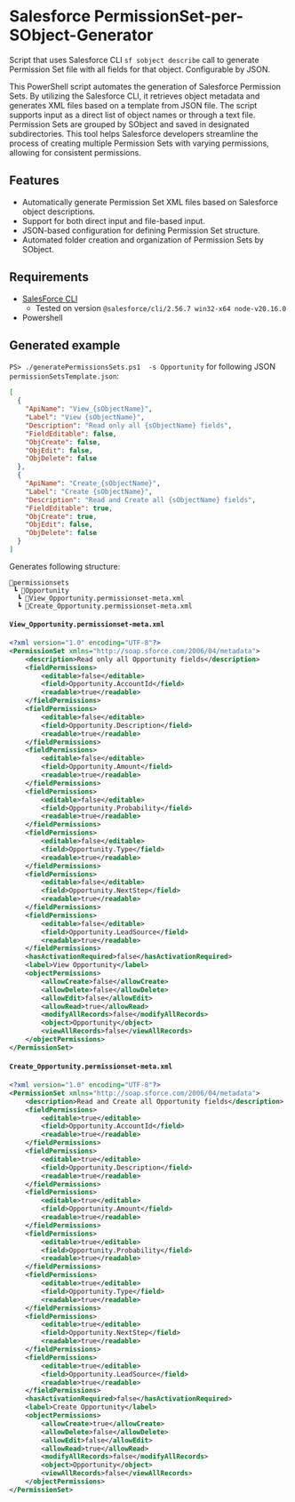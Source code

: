 # Salesforce PermissionSet-per-SObject-Generator
Script that uses Salesforce CLI `sf sobject describe` call to generate Permission Set file with all fields for that object. Configurable by JSON.

This PowerShell script automates the generation of Salesforce Permission Sets. By utilizing the Salesforce CLI, it retrieves object metadata and generates XML files based on a template from JSON file. The script supports input as a direct list of object names or through a text file. Permission Sets are grouped by SObject and saved in designated subdirectories. This tool helps Salesforce developers streamline the process of creating multiple Permission Sets with varying permissions, allowing for consistent permissions.

## Features
- Automatically generate Permission Set XML files based on Salesforce object descriptions.
- Support for both direct input and file-based input.
- JSON-based configuration for defining Permission Set structure.
- Automated folder creation and organization of Permission Sets by SObject.

## Requirements
- [SalesForce CLI](https://developer.salesforce.com/tools/salesforcecli/)
  - Tested on version `@salesforce/cli/2.56.7 win32-x64 node-v20.16.0`
- Powershell 

## Generated example
`PS> ./generatePermissionsSets.ps1  -s Opportunity` for following JSON `permissionSetsTemplate.json`:

```json
[
  {
    "ApiName": "View_{sObjectName}",
    "Label": "View {sObjectName}",
    "Description": "Read only all {sObjectName} fields",
    "FieldEditable": false,
    "ObjCreate": false,
    "ObjEdit": false,
    "ObjDelete": false
  },
  {
    "ApiName": "Create_{sObjectName}",
    "Label": "Create {sObjectName}",
    "Description": "Read and Create all {sObjectName} fields",
    "FieldEditable": true,
    "ObjCreate": true,
    "ObjEdit": false,
    "ObjDelete": false
  }
]
```

Generates following structure:
```
📂permissionsets
 ┗ 📂Opportunity
  ┗ 📜View_Opportunity.permissionset-meta.xml
  ┗ 📜Create_Opportunity.permissionset-meta.xml
```
 
#### `View_Opportunity.permissionset-meta.xml`
```xml
<?xml version="1.0" encoding="UTF-8"?>
<PermissionSet xmlns="http://soap.sforce.com/2006/04/metadata">
    <description>Read only all Opportunity fields</description>
    <fieldPermissions>
        <editable>false</editable>
        <field>Opportunity.AccountId</field>
        <readable>true</readable>
    </fieldPermissions>
    <fieldPermissions>
        <editable>false</editable>
        <field>Opportunity.Description</field>
        <readable>true</readable>
    </fieldPermissions>
    <fieldPermissions>
        <editable>false</editable>
        <field>Opportunity.Amount</field>
        <readable>true</readable>
    </fieldPermissions>
    <fieldPermissions>
        <editable>false</editable>
        <field>Opportunity.Probability</field>
        <readable>true</readable>
    </fieldPermissions>
    <fieldPermissions>
        <editable>false</editable>
        <field>Opportunity.Type</field>
        <readable>true</readable>
    </fieldPermissions>
    <fieldPermissions>
        <editable>false</editable>
        <field>Opportunity.NextStep</field>
        <readable>true</readable>
    </fieldPermissions>
    <fieldPermissions>
        <editable>false</editable>
        <field>Opportunity.LeadSource</field>
        <readable>true</readable>
    </fieldPermissions>
    <hasActivationRequired>false</hasActivationRequired>
    <label>View Opportunity</label>
    <objectPermissions>
        <allowCreate>false</allowCreate>
        <allowDelete>false</allowDelete>
        <allowEdit>false</allowEdit>
        <allowRead>true</allowRead>
        <modifyAllRecords>false</modifyAllRecords>
        <object>Opportunity</object>
        <viewAllRecords>false</viewAllRecords>
    </objectPermissions>
</PermissionSet>

```

#### `Create_Opportunity.permissionset-meta.xml`
```xml
<?xml version="1.0" encoding="UTF-8"?>
<PermissionSet xmlns="http://soap.sforce.com/2006/04/metadata">
    <description>Read and Create all Opportunity fields</description>
    <fieldPermissions>
        <editable>true</editable>
        <field>Opportunity.AccountId</field>
        <readable>true</readable>
    </fieldPermissions>
    <fieldPermissions>
        <editable>true</editable>
        <field>Opportunity.Description</field>
        <readable>true</readable>
    </fieldPermissions>
    <fieldPermissions>
        <editable>true</editable>
        <field>Opportunity.Amount</field>
        <readable>true</readable>
    </fieldPermissions>
    <fieldPermissions>
        <editable>true</editable>
        <field>Opportunity.Probability</field>
        <readable>true</readable>
    </fieldPermissions>
    <fieldPermissions>
        <editable>true</editable>
        <field>Opportunity.Type</field>
        <readable>true</readable>
    </fieldPermissions>
    <fieldPermissions>
        <editable>true</editable>
        <field>Opportunity.NextStep</field>
        <readable>true</readable>
    </fieldPermissions>
    <fieldPermissions>
        <editable>true</editable>
        <field>Opportunity.LeadSource</field>
        <readable>true</readable>
    </fieldPermissions>
    <hasActivationRequired>false</hasActivationRequired>
    <label>Create Opportunity</label>
    <objectPermissions>
        <allowCreate>true</allowCreate>
        <allowDelete>false</allowDelete>
        <allowEdit>false</allowEdit>
        <allowRead>true</allowRead>
        <modifyAllRecords>false</modifyAllRecords>
        <object>Opportunity</object>
        <viewAllRecords>false</viewAllRecords>
    </objectPermissions>
</PermissionSet>

```


